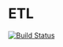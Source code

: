 ETL
===

[![Build Status](https://travis-ci.org/ronfroy/ETL.svg?branch=master)](https://travis-ci.org/ronfroy/ETL)
